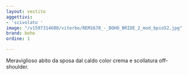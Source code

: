 ```yaml
---
layout: vestito
aggettivi:
- 'scivolato '
image: "/v1597314680/viterbo/REM1678_-_BOHO_BRIDE_2_mod_bpio52.jpg"
brand: boho
ordine: 1

---
```

Meraviglioso abito da sposa dal caldo color crema e scollatura off- shoulder.